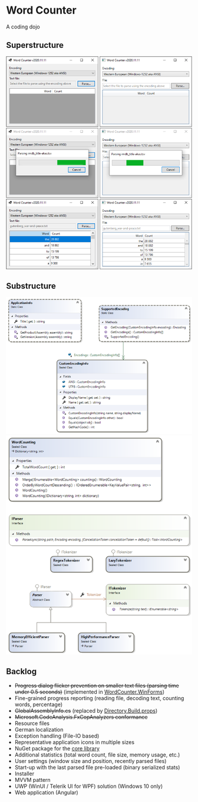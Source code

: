 # Word Counter

A coding dojo

## Superstructure

![Main, initial](docs/main-initial.png)
![Main, parsing](docs/main-parsing.png)
![Main, result](docs/main-result.png)

## Substructure

![Class diagram](docs/application-info.png)
![Class diagram](docs/word-counting.png)

## Backlog

- ~~Progress dialog flicker prevention on smaller text files (parsing time under 0.5 seconds)~~ (implemented in [WordCounter.WinForms](/src/WordCounter.WinForms))
- Fine-grained progress reporting (reading file, decoding text, counting words, percentage)
- ~~GlobalAssemblyInfo.cs~~ (replaced by [Directory.Build.props](Directory.Build.props))
- ~~Microsoft.CodeAnalysis.FxCopAnalyzers conformance~~
- Resource files
- German localization
- Exception handling (File-IO based)
- Representative application icons in multiple sizes
- NuGet package for the [core library](/src/WordCounter)
- Additional statistics (total word count, file size, memory usage, etc.)
- User settings (window size and position, recently parsed files)
- Start-up with the last parsed file pre-loaded (binary serialized stats)
- Installer
- MVVM pattern
- UWP (WinUI / Telerik UI for WPF) solution (Windows 10 only)
- Web application (Angular)

